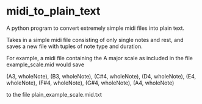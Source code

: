 # midi_to_plain_text
A python program to convert extremely simple midi files into plain text.

Takes in a simple midi file consisting of only single notes and rest, and saves a new file with tuples of note type and duration.

For example, a midi file containing the A major scale as included in the file example_scale.mid would save

(A3, wholeNote), (B3, wholeNote), (C#4, wholeNote), (D4, wholeNote), (E4, wholeNote), (F#4, wholeNote), (G#4, wholeNote), (A4, wholeNote)

to the file plain_example_scale.mid.txt

